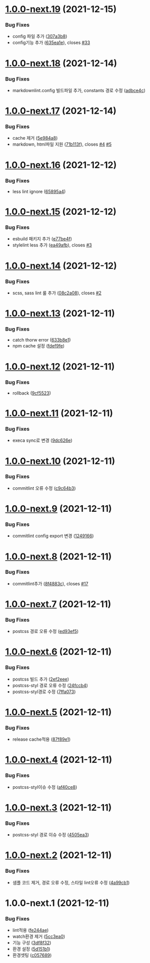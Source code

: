 # [1.0.0-next.19](https://github.com/jl917/checker/compare/v1.0.0-next.18...v1.0.0-next.19) (2021-12-15)


### Bug Fixes

* config 파일 추가 ([307a3b8](https://github.com/jl917/checker/commit/307a3b804f225bf7a2d8023d2400b61677fbab1d))
* config기능 추가 ([635ea1e](https://github.com/jl917/checker/commit/635ea1ec516ad68e90fed412732d159ef26abac4)), closes [#33](https://github.com/jl917/checker/issues/33)

# [1.0.0-next.18](https://github.com/jl917/checker/compare/v1.0.0-next.17...v1.0.0-next.18) (2021-12-14)


### Bug Fixes

* markdownlint.config 빌드파일 추가, constants  경로 수정 ([adbce4c](https://github.com/jl917/checker/commit/adbce4c0d4deef2de5bf4c5e2c758be5330135af))

# [1.0.0-next.17](https://github.com/jl917/checker/compare/v1.0.0-next.16...v1.0.0-next.17) (2021-12-14)


### Bug Fixes

* cache 제거 ([5e984a8](https://github.com/jl917/checker/commit/5e984a836a710d4bd247c269aaa2ae6ad6a68f69))
* markdown, html파일 지원 ([71b113f](https://github.com/jl917/checker/commit/71b113fb0143342ffe08e8563ad2c6c8690a51aa)), closes [#4](https://github.com/jl917/checker/issues/4) [#5](https://github.com/jl917/checker/issues/5)

# [1.0.0-next.16](https://github.com/jl917/checker/compare/v1.0.0-next.15...v1.0.0-next.16) (2021-12-12)


### Bug Fixes

* less lint ignore ([65895a4](https://github.com/jl917/checker/commit/65895a441006eb886a0d391795b93eb29618569a))

# [1.0.0-next.15](https://github.com/jl917/checker/compare/v1.0.0-next.14...v1.0.0-next.15) (2021-12-12)


### Bug Fixes

* esbuild 패키지 추가 ([e77be4f](https://github.com/jl917/checker/commit/e77be4f6e7f29b8eeec0f86888e23b1e32951dd2))
* stylelint less 추가 ([ea49afb](https://github.com/jl917/checker/commit/ea49afbe8e2e30c995dbdbdc04c2844fb4a50d5c)), closes [#3](https://github.com/jl917/checker/issues/3)

# [1.0.0-next.14](https://github.com/jl917/checker/compare/v1.0.0-next.13...v1.0.0-next.14) (2021-12-12)


### Bug Fixes

* scss, sass lint 룰 추가 ([08c2a08](https://github.com/jl917/checker/commit/08c2a08cc98c813a9d67adeb7267d0279faec77f)), closes [#2](https://github.com/jl917/checker/issues/2)

# [1.0.0-next.13](https://github.com/jl917/checker/compare/v1.0.0-next.12...v1.0.0-next.13) (2021-12-11)


### Bug Fixes

* catch thorw error ([633b8e1](https://github.com/jl917/checker/commit/633b8e192c262d730322b710bef671d0521614f4))
* npm cache 설정 ([fdef9fe](https://github.com/jl917/checker/commit/fdef9fef47410f4f460e06d3577e8e2009c0f085))

# [1.0.0-next.12](https://github.com/jl917/checker/compare/v1.0.0-next.11...v1.0.0-next.12) (2021-12-11)


### Bug Fixes

* rollback ([9cf5523](https://github.com/jl917/checker/commit/9cf5523190bda0bf8d90bb4eac9f5ecd2d07e0ca))

# [1.0.0-next.11](https://github.com/jl917/checker/compare/v1.0.0-next.10...v1.0.0-next.11) (2021-12-11)


### Bug Fixes

* execa sync로 변경 ([9dc626e](https://github.com/jl917/checker/commit/9dc626ef9bd3f4657848ad36cf7e2d54708b37a1))

# [1.0.0-next.10](https://github.com/jl917/checker/compare/v1.0.0-next.9...v1.0.0-next.10) (2021-12-11)


### Bug Fixes

* commitlint 오류 수정 ([c9c64b3](https://github.com/jl917/checker/commit/c9c64b39ff98c6e4a8c2296ba8a2c275af6b399c))

# [1.0.0-next.9](https://github.com/jl917/checker/compare/v1.0.0-next.8...v1.0.0-next.9) (2021-12-11)


### Bug Fixes

* commitlint config export 변경 ([1249166](https://github.com/jl917/checker/commit/1249166f1032a5421a953974edc01aefc46ab105))

# [1.0.0-next.8](https://github.com/jl917/checker/compare/v1.0.0-next.7...v1.0.0-next.8) (2021-12-11)


### Bug Fixes

* commitlint추가 ([8f4883c](https://github.com/jl917/checker/commit/8f4883c63c7c46a384dc2d98f584b2ace7020bb8)), closes [#17](https://github.com/jl917/checker/issues/17)

# [1.0.0-next.7](https://github.com/jl917/checker/compare/v1.0.0-next.6...v1.0.0-next.7) (2021-12-11)


### Bug Fixes

* postcss 경로 오류 수정 ([ed93ef5](https://github.com/jl917/checker/commit/ed93ef563a1b06d01a1ff55bcc4aaa4c45c6a7d8))

# [1.0.0-next.6](https://github.com/jl917/checker/compare/v1.0.0-next.5...v1.0.0-next.6) (2021-12-11)


### Bug Fixes

* postcss 빌드 추가 ([2ef2eee](https://github.com/jl917/checker/commit/2ef2eee8671ff6d48fd54145e4406054216c05ff))
* postcss-styl 경로 오류 수정 ([24fccb4](https://github.com/jl917/checker/commit/24fccb49713feecb589fe11d45a742f3f57afd58))
* postcss-styl경로 수정 ([7ffa073](https://github.com/jl917/checker/commit/7ffa073c020115f46668831184742035a732669d))

# [1.0.0-next.5](https://github.com/jl917/checker/compare/v1.0.0-next.4...v1.0.0-next.5) (2021-12-11)


### Bug Fixes

* release cache적용 ([87f89e1](https://github.com/jl917/checker/commit/87f89e1b44d73522a3ecb75c9f9452125d94376f))

# [1.0.0-next.4](https://github.com/jl917/checker/compare/v1.0.0-next.3...v1.0.0-next.4) (2021-12-11)


### Bug Fixes

* postcss-styl이슈 수정 ([af40ce8](https://github.com/jl917/checker/commit/af40ce8f9de504ea7b0abf084746c0b91d37f565))

# [1.0.0-next.3](https://github.com/jl917/checker/compare/v1.0.0-next.2...v1.0.0-next.3) (2021-12-11)


### Bug Fixes

* postcss-styl 경로 이슈 수정 ([4505ea3](https://github.com/jl917/checker/commit/4505ea33f77b85c18cce47e3e6b8c34da9abfbce))

# [1.0.0-next.2](https://github.com/jl917/checker/compare/v1.0.0-next.1...v1.0.0-next.2) (2021-12-11)


### Bug Fixes

* 샘플 코드 제거, 경로 오류 수정, 스타일 lint오류 수정 ([4a99cb1](https://github.com/jl917/checker/commit/4a99cb14e95ee293c82e8d01d0d97f6d4413c0a4))

# 1.0.0-next.1 (2021-12-11)


### Bug Fixes

* lint적용 ([fe244ae](https://github.com/jl917/checker/commit/fe244aedf0b73bc6e18aaecf54529d148dcc5002))
* watch환경 제거 ([5cc3ea0](https://github.com/jl917/checker/commit/5cc3ea09fcf25a67effad8c43d6023afb46c4f3b))
* 기능 구성 ([3df8f32](https://github.com/jl917/checker/commit/3df8f321a5523e876dd5a46a9d41864d528d6ded))
* 환경 설정 ([5d151b1](https://github.com/jl917/checker/commit/5d151b120a2d94282cc79070598b55172ea1f559))
* 환경셋팅 ([c057689](https://github.com/jl917/checker/commit/c0576894f2961e9df26e4fab32484abe39792493))
